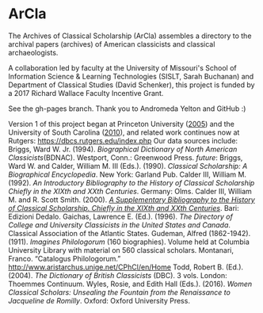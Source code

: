 # ArCla
The Archives of Classical Scholarship (ArCla) assembles a directory to the archival papers (archives) of American classicists and classical archaeologists. 

A collaboration led by faculty at the University of Missouri's School of Information Science & Learning Technologies (SISLT, Sarah Buchanan) and Department of Classical Studies (David Schenker), this project is funded by a 2017 Richard Wallace Faculty Incentive Grant.

See the gh-pages branch. Thank you to Andromeda Yelton and GitHub :)


Version 1 of this project began at Princeton University (<a href="http://firestone.princeton.edu/classics/classicalscholars/index.php">2005</a>) and the University of South Carolina (<a href="https://classicalstudies.org/publications-and-research/newsletter/summer-fall-2010-newsletter">2010</a>), and related work continues now at Rutgers: https://dbcs.rutgers.edu/index.php
Our data sources include:
Briggs, Ward W. Jr. (1994). <i>Biographical Dictionary of North American Classicists</i>(BDNAC). Westport, Conn.: Greenwood Press.
<i>future</i>:
Briggs, Ward W. and Calder, William M. III (Eds.). (1990). <i>Classical Scholarship: A Biographical Encyclopedia</i>. New York: Garland Pub.
Calder III, William M. (1992). <i>An Introductory Bibliography to the History of Classical Scholarship Chiefly in the XIXth and XXth Centuries</i>. Germany: Olms.
Calder III, William M. and R. Scott Smith. (2000). <i><a href="http://bmcr.brynmawr.edu/2001/2001-12-05.html">A Supplementary Bibliography to the History of Classical Scholarship. Chiefly in the XIXth and XXth Centuries</a></i>. Bari: Edizioni Dedalo.
Gaichas, Lawrence E. (Ed.). (1996). <i>The Directory of College and University Classicists in the United States and Canada</i>. Classical Association of the Atlantic States.
Gudeman, Alfred (1862-1942). (1911). <i>Imagines Philologorum</i> (160 biographies). Volume held at Columbia University Library with material on 560 classical scholars.
Montanari, Franco. “Catalogus Philologorum.” <a href="http://www.aristarchus.unige.net/CPhCl/en/Home">http://www.aristarchus.unige.net/CPhCl/en/Home</a>
Todd, Robert B. (Ed.). (2004). <i>The Dictionary of British Classicists</i> (DBC). 3 vols. London: Thoemmes Continuum.
Wyles, Rosie, and Edith Hall (Eds.). (2016). <i>Women Classical Scholars: Unsealing the Fountain from the Renaissance to Jacqueline de Romilly</i>. Oxford: Oxford University Press. 
